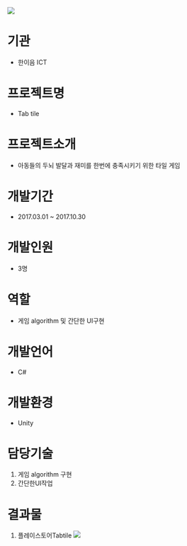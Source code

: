<img src="https://s3.ap-northeast-2.amazonaws.com/mygit01/Fter+logo.png"></img>
# 기관
+ 한이음 ICT
# 프로젝트명
+ Tab tile
# 프로젝트소개
+ 아동들의 두뇌 발달과 재미를 한번에 충족시키기 위한 타일 게임
# 개발기간
+ 2017.03.01 ~ 2017.10.30
# 개발인원
+ 3명
# 역할
+ 게임 algorithm 및 간단한 UI구현
# 개발언어
+ C#
# 개발환경
+ Unity
# 담당기술
1. 게임 algorithm 구현
2. 간단한UI작업
# 결과물
1. 플레이스토어Tabtile
<img src="https://s3.ap-northeast-2.amazonaws.com/mygit01/Fter3.jpg"></img>
